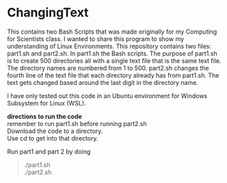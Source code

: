 # ChangingText

This contains two Bash Scripts that was made originally for my Computing for Scientists class. I wanted to share this program to show my understanding of Linux Environments. This repository contains two files: part1.sh and part2.sh. In part1.sh the Bash scripts. The purpose of part1.sh  is to create 500 directories all with a single text file that is the same text file. The directory names are numbered from 1 to 500. part2.sh changes the fourth line of the text file that each directory already has from part1.sh. The text gets changed based around the last digit in the directory name.

I have only tested out this code in an Ubuntu environment for Windows Subsystem for Linux (WSL). 
  
 __directions to run the code__  
remember to run part1.sh before running part2.sh  
Download the code to a directory.  
Use cd to get into that directory.  
  
Run part1 and part 2 by doing   
>./part1.sh  
>./part2.sh
